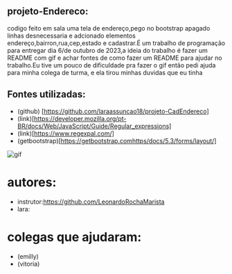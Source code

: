 ## projeto-Endereco:
codigo feito em sala uma tela de endereço,pego no bootstrap apagado linhas desnecessaria e adcionado elementos endereço,bairron,rua,cep,estado e cadastrar.É um trabalho de programação para entregar dia 6/de outubro de 2023,a ideia do trabalho é fazer um README com gif e achar fontes de como fazer um README para ajudar no trabalho.Eu tive um pouco de dificuldade pra fazer o gif então pedi ajuda para minha colega de turma, e ela tirou minhas duvidas que eu tinha

## Fontes utilizadas:
* (github) [https://github.com/laraassuncao18/projeto-CadEndereco]
* (link)[https://developer.mozilla.org/pt-BR/docs/Web/JavaScript/Guide/Regular_expressions]
* (link)[https://www.regexpal.com/]
* (getbootstrap)[https://getbootstrap.comhttps/docs/5.3/forms/layout/]

![gif](gif/Gravando-2023-09-20-124922%20(1).gif)

 # autores:
 * instrutor:https://github.com/LeonardoRochaMarista
 * lara:

  # colegas que ajudaram:

  * (emilly)
  * (vitoria)
 
 